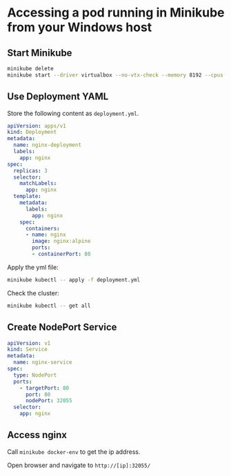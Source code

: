 # Accessing a pod running in Minikube from your Windows host

## Start Minikube

```sh
minikube delete
minikube start --driver virtualbox --no-vtx-check --memory 8192 --cpus 4
```

## Use Deployment YAML

Store the following content as `deployment.yml`.

```yaml
apiVersion: apps/v1
kind: Deployment
metadata:
  name: nginx-deployment
  labels:
    app: nginx
spec:
  replicas: 3
  selector:
    matchLabels:
      app: nginx
  template:
    metadata:
      labels:
        app: nginx
    spec:
      containers:
      - name: nginx
        image: nginx:alpine
        ports:
        - containerPort: 80
```

Apply the yml file:

```sh
minikube kubectl -- apply -f deployment.yml
```

Check the cluster:

```sh
minikube kubectl -- get all
```

## Create NodePort Service

```yaml
apiVersion: v1
kind: Service
metadata:
  name: nginx-service
spec:
  type: NodePort
  ports:
    - targetPort: 80
      port: 80
      nodePort: 32055
  selector:
    app: nginx
```

## Access nginx

Call `minikube docker-env` to get the ip address.

Open browser and navigate to `http://[ip]:32055/`
